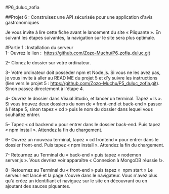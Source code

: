 #P6_duluc_zofia  
  
##Projet 6 : Construisez une API sécurisée pour une application d'avis gastronomiques  
  
Je vous invite à lire cette fiche avant le lancement du site « Piiquante ». En suivant les étapes suivantes, la navigation sur le site sera plus optimale.

#Partie 1 : Installation du serveur  
1- Ouvrez le lien :   https://github.com/Zozo-Muchu/P6_zofia_duluc.git  
  
2- Clonez le dossier sur votre ordinateur.  
  
3- Votre ordinateur doit posséder npm et Node.js. Si vous ne les avez pas, je vous invite à aller au READ ME du projet 5 et d'y suivre les instructions (lien vers le projet 5 : https://github.com/Zozo-Muchu/P5_duluc_zofia.git). Sinon passez directement à l'étape 4.  
  
4- Ouvrez le dossier dans Visual Studio, et lancer un terminal. Tapez « ls ». Si vous trouvez deux dossiers du nom de « front-end et back-end » passer à l'étape 5, sinon tapez « cd » puis le nom du dossier dans lequel vous souhaitez entrer.
  
5- Tapez « cd backend » pour entrer dans le dossier back-end. Puis tapez « npm install ». Attendez la fin du chargement.
  
6- Ouvrez un nouveau terminal, tapez « cd frontend » pour entrer dans le dossier front-end. Puis tapez « npm install ». Attendez la fin du chargement.
  
7- Retournez au Terminal du « back-end » puis tapez « nodemon server.js ». Vous devriez voir apparaître « Connexion à MongoDB réussie !».
  
8- Retournez au Terminal du « front-end » puis tapez «  npm start »
Le serveur est lancé et la page s'ouvre dans le navigateur. Vous n'avez plus qu'à créez un identifiant et naviguez sur le site en découvrant ou en ajoutant des sauces piquantes.
